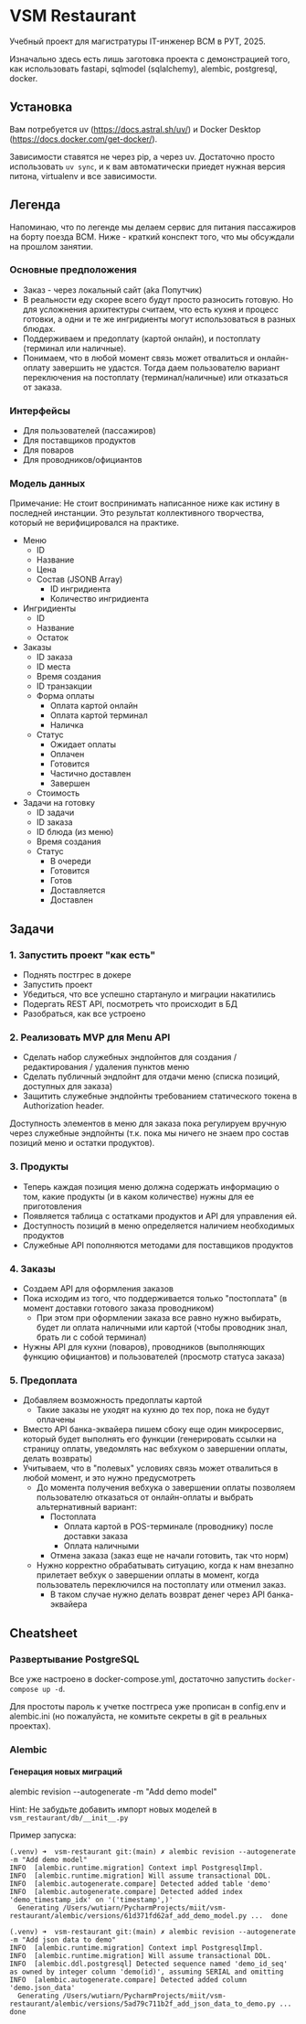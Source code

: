# VSM Restaurant
Учебный проект для магистратуры IT-инженер ВСМ в РУТ, 2025.

Изначально здесь есть лишь заготовка проекта с демонстрацией того, как использовать fastapi, sqlmodel (sqlalchemy), alembic, postgresql, docker.

## Установка
Вам потребуется uv (https://docs.astral.sh/uv/) и Docker Desktop (https://docs.docker.com/get-docker/).

Зависимости ставятся не через pip, а через uv. Достаточно просто использовать `uv sync`, и к вам автоматически приедет нужная версия питона, virtualenv и все зависимости.

## Легенда
Напоминаю, что по легенде мы делаем сервис для питания пассажиров на борту поезда ВСМ. Ниже - краткий конспект того, что мы обсуждали на прошлом занятии.

### Основные предположения
- Заказ - через локальный сайт (aka Попутчик)
- В реальности еду скорее всего будут просто разносить готовую. Но для усложнения архитектуры считаем, что есть кухня и процесс готовки, а одни и те же ингридиенты могут использоваться в разных блюдах.
- Поддерживаем и предоплату (картой онлайн), и постоплату (терминал или наличные). 
- Понимаем, что в любой момент связь может отвалиться и онлайн-оплату завершить не удастся. Тогда даем пользователю вариант переключения на постоплату (терминал/наличные) или отказаться от заказа.

### Интерфейсы
* Для пользователей (пассажиров)
* Для поставщиков продуктов
* Для поваров
* Для проводников/официантов

### Модель данных
Примечание: Не стоит воспринимать написанное ниже как истину в последней инстанции. Это результат коллективного творчества, который не верифицировался на практике.

* Меню
    * ID
    * Название
    * Цена
    * Состав (JSONB Array)
        * ID ингридиента
        * Количество ингридиента
* Ингридиенты
    * ID
    * Название
    * Остаток
* Заказы
    * ID заказа
    * ID места
    * Время создания
    * ID транзакции
    * Форма оплаты
        * Оплата картой онлайн
        * Оплата картой терминал
        * Наличка
    * Статус
        * Ожидает оплаты
        * Оплачен
        * Готовится
        * Частично доставлен
        * Завершен
    * Стоимость
* Задачи на готовку
    * ID задачи
    * ID заказа
    * ID блюда (из меню)
    * Время создания
    * Статус
        * В очереди
        * Готовится
        * Готов
        * Доставляется
        * Доставлен

## Задачи

### 1. Запустить проект "как есть"
- Поднять постгрес в докере
- Запустить проект
- Убедиться, что все успешно стартануло и миграции накатились
- Подергать REST API, посмотреть что происходит в БД
- Разобраться, как все устроено

### 2. Реализовать MVP для Menu API
- Сделать набор служебных эндпойнтов для создания / редактирования / удаления пунктов меню
- Сделать публичный эндпойнт для отдачи меню (списка позиций, доступных для заказа)
- Защитить служебные эндпойнты требованием статического токена в Authorization header.

Доступность элементов в меню для заказа пока регулируем вручную через служебные эндпойнты (т.к. пока мы ничего не знаем про состав позиций меню и остатки продуктов).

### 3. Продукты
- Теперь каждая позиция меню должна содержать информацию о том, какие продукты (и в каком количестве) нужны для ее приготовления
- Появляется таблица с остатками продуктов и API для управления ей.
- Доступность позиций в меню определяется наличием необходимых продуктов
- Служебные API пополняются методами для поставщиков продуктов

### 4. Заказы
- Создаем API для оформления заказов
- Пока исходим из того, что поддерживается только "постоплата" (в момент доставки готового заказа проводником)
  - При этом при оформлении заказа все равно нужно выбирать, будет ли оплата наличными или картой (чтобы проводник знал, брать ли с собой терминал)
- Нужны API для кухни (поваров), проводников (выполняющих функцию официантов) и пользователей (просмотр статуса заказа)

### 5. Предоплата
- Добавляем возможность предоплаты картой
  - Такие заказы не уходят на кухню до тех пор, пока не будут оплачены
- Вместо API банка-эквайера пишем сбоку еще один микросервис, который будет выполнять его функции (генерировать ссылки на страницу оплаты, уведомлять нас вебхуком о завершении оплаты, делать возвраты)
- Учитываем, что в "полевых" условиях связь может отвалиться в любой момент, и это нужно предусмотреть
  - До момента получения вебхука о завершении оплаты позволяем пользователю отказаться от онлайн-оплаты и выбрать альтернативный вариант:
    - Постоплата
      - Оплата картой в POS-терминале (проводнику) после доставки заказа
      - Оплата наличными
    - Отмена заказа (заказ еще не начали готовить, так что норм)
  - Нужно корректно обрабатывать ситуацию, когда к нам внезапно прилетает вебхук о завершении оплаты в момент, когда пользователь переключился на постоплату или отменил заказ.
    - В таком случае нужно делать возврат денег через API банка-эквайера

## Cheatsheet
### Развертывание PostgreSQL
Все уже настроено в docker-compose.yml, достаточно запустить `docker-compose up -d`.

Для простоты пароль к учетке постгреса уже прописан в config.env и alembic.ini (но пожалуйста, не комитьте секреты в git в реальных проектах).

### Alembic
#### Генерация новых миграций
alembic revision --autogenerate -m "Add demo model"

Hint: Не забудьте добавить импорт новых моделей в `vsm_restaurant/db/__init__.py`

Пример запуска:
```
(.venv) ➜  vsm-restaurant git:(main) ✗ alembic revision --autogenerate -m "Add demo model"
INFO  [alembic.runtime.migration] Context impl PostgresqlImpl.
INFO  [alembic.runtime.migration] Will assume transactional DDL.
INFO  [alembic.autogenerate.compare] Detected added table 'demo'
INFO  [alembic.autogenerate.compare] Detected added index 'demo_timestamp_idx' on '('timestamp',)'
  Generating /Users/wutiarn/PycharmProjects/miit/vsm-restaurant/alembic/versions/61d371fd62af_add_demo_model.py ...  done
```
```
(.venv) ➜  vsm-restaurant git:(main) ✗ alembic revision --autogenerate -m "Add json data to demo"
INFO  [alembic.runtime.migration] Context impl PostgresqlImpl.
INFO  [alembic.runtime.migration] Will assume transactional DDL.
INFO  [alembic.ddl.postgresql] Detected sequence named 'demo_id_seq' as owned by integer column 'demo(id)', assuming SERIAL and omitting
INFO  [alembic.autogenerate.compare] Detected added column 'demo.json_data'
  Generating /Users/wutiarn/PycharmProjects/miit/vsm-restaurant/alembic/versions/5ad79c711b2f_add_json_data_to_demo.py ...  done
  ```
